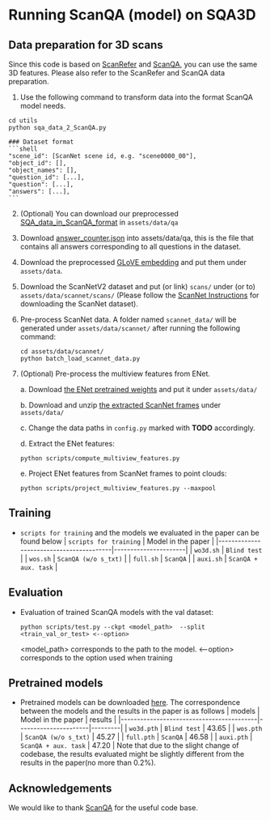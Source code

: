 # Running ScanQA (model) on SQA3D

## Data preparation for 3D scans

Since this code is based on [ScanRefer](https://github.com/daveredrum/ScanRefer) and [ScanQA](https://github.com/ATR-DBI/ScanQA), you can use the same 3D features. Please also refer to the ScanRefer and ScanQA data preparation.

1. Use the following command to transform data into the format ScanQA model needs.
```shell
cd utils
python sqa_data_2_ScanQA.py
``` 

    ### Dataset format
    ```shell
    "scene_id": [ScanNet scene id, e.g. "scene0000_00"],
    "object_id": [], 
    "object_names": [],
    "question_id": [...],
    "question": [...],
    "answers": [...],
    ```
2. (Optional) You can download our preprocessed [SQA_data_in_ScanQA_format](https://zenodo.org/record/7544818/files/ScanQA_format.zip?download=1) in `assets/data/qa`
3. Download [answer_counter.json](https://zenodo.org/record/7544818/files/answer_counter.json?download=1) into assets/data/qa, this is the file that contains all answers corresponding to all questions in the dataset.
4. Download the preprocessed [GLoVE embedding](http://kaldir.vc.in.tum.de/glove.p) and put them under `assets/data`.
5. Download the ScanNetV2 dataset and put (or link) `scans/` under (or to) `assets/data/scannet/scans/` (Please follow the [ScanNet Instructions](data/scannet/README.md) for downloading the ScanNet dataset).
6. Pre-process ScanNet data. A folder named `scannet_data/` will be generated under `assets/data/scannet/` after running the following command:
    ```shell
    cd assets/data/scannet/
    python batch_load_scannet_data.py
    ```

7. (Optional) Pre-process the multiview features from ENet. 

    a. Download [the ENet pretrained weights](http://kaldir.vc.in.tum.de/ScanRefer/scannetv2_enet.pth) and put it under `assets/data/`
    
    b. Download and unzip [the extracted ScanNet frames](http://kaldir.vc.in.tum.de/3dsis/scannet_train_images.zip) under `assets/data/`

    c. Change the data paths in `config.py` marked with __TODO__ accordingly.

    d. Extract the ENet features:
    ```shell
    python scripts/compute_multiview_features.py
    ```

    e. Project ENet features from ScanNet frames to point clouds:
    ```shell
    python scripts/project_multiview_features.py --maxpool
    ```

## Training
- `scripts for training` and the models we evaluated in the paper can be found below
    | `scripts for training`                  |  Model in the paper  |
    |-----------------------------------------|----------------------|
    | `wo3d.sh`                               | `Blind test`         |
    | `wos.sh`                                | `ScanQA (w/o s_txt)` |
    | `full.sh`                               | `ScanQA`             |
    | `auxi.sh`                               | `ScanQA + aux. task` |

## Evaluation
- Evaluation of trained ScanQA models with the val dataset:

  ```shell
  python scripts/test.py --ckpt <model_path>  --split <train_val_or_test> <--option>
  ```

  <model_path> corresponds to the path to the model.
  <--option> corresponds to the option used when training

## Pretrained models
- Pretrained models can be downloaded [here](https://drive.google.com/drive/folders/1WJlvLUslAOwe846oJ1W4kpmck_SlkPUR?usp=share_link). The correspondence between the models and the results in the paper is as follows
    | models                                   |  Model in the paper  | results |
    |------------------------------------------|----------------------|---------|
    | `wo3d.pth`                               | `Blind test`         |  43.65  |
    | `wos.pth`                                | `ScanQA (w/o s_txt)` |  45.27  |
    | `full.pth`                               | `ScanQA`             |  46.58  |
    | `auxi.pth`                               | `ScanQA + aux. task` |  47.20  |
Note that due to the slight change of codebase, the results evaluated might be slightly different from the results in the paper(no more than 0.2%).

## Acknowledgements
We would like to thank [ScanQA](https://github.com/ATR-DBI/ScanQA) for the useful code base.
